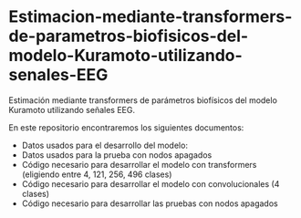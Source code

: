 # Estimacion-mediante-transformers-de-parametros-biofisicos-del-modelo-Kuramoto-utilizando-senales-EEG
Estimación mediante transformers de parámetros biofísicos del modelo Kuramoto utilizando señales EEG.


En este repositorio encontraremos los siguientes documentos:

- Datos usados para el desarrollo del modelo:
- Datos usados para la prueba con nodos apagados
- Código necesario para desarrollar el modelo con transformers (eligiendo entre 4, 121, 256, 496 clases)
- Código necesario para desarrollar el modelo con convolucionales (4 clases)
- Código necesario para desarrollar las pruebas con nodos apagados
